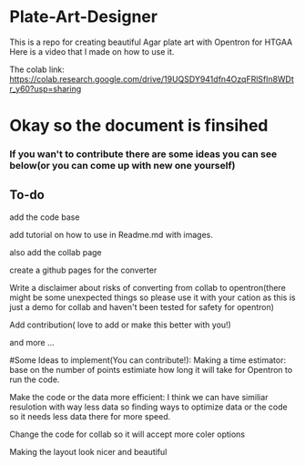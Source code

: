 # Plate-Art-Designer
This is a repo for creating beautiful Agar plate art with Opentron for HTGAA
Here is a video that I made on how to use it.


The colab link:
https://colab.research.google.com/drive/19UQSDY941dfn4OzqFRlSfln8WDtr_y60?usp=sharing




# Okay so the document is finsihed
### If you wan't to contribute there are some ideas you can see below(or you can come up with new one yourself)



## To-do
add the code base

add tutorial on how to use in Readme.md with images.

also add the collab page 

create a github pages for the converter

Write a disclaimer about risks of converting from collab to opentron(there might be some unexpected things so please use it with your cation as this is 
just a demo for collab and haven't been tested for safety for opentron)

Add contribution( love to add or make this better with you!) 

and more ...

#Some Ideas to implement(You can contribute!):
Making a time estimator: base on the number of points estimiate how long it will take for Opentron to run the code.

Make the code or the data more efficient: I think we can have similiar resulotion with way less data so finding ways to optimize data or the code so it needs less data there for more speed.

Change the code for collab so it will accept more coler options

Making the layout look nicer and beautiful
